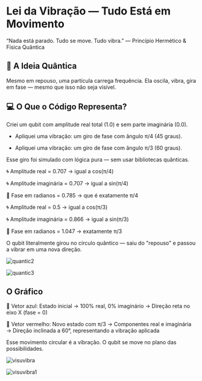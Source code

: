 # Lei da Vibração — Tudo Está em Movimento

“Nada está parado. Tudo se move. Tudo vibra.”
— Princípio Hermético & Física Quântica

## 🧪 A Ideia Quântica
Mesmo em repouso, uma partícula carrega frequência.
Ela oscila, vibra, gira em fase — mesmo que isso não seja visível.

## 💻 O Que o Código Representa?
Criei um qubit com amplitude real total (1.0) e sem parte imaginária (0.0).

- Apliquei uma vibração: um giro de fase com ângulo π/4 (45 graus).

- Apliquei uma vibração: um giro de fase com ângulo π/3 (60 graus).

Esse giro foi simulado com lógica pura — sem usar bibliotecas quânticas.

🌀 Amplitude real = 0.707 → igual a cos(π/4)

🌀 Amplitude imaginária = 0.707 → igual a sin(π/4)

🧭 Fase em radianos = 0.785 → que é exatamente π/4

🌀 Amplitude real = 0.5 → igual a cos(π/3)

🌀 Amplitude imaginária = 0.866 → igual a sin(π/3)

🧭 Fase em radianos = 1.047 → exatamente π/3

O qubit literalmente girou no círculo quântico — saiu do "repouso" e passou a vibrar em uma nova direção.

![quantic2](https://github.com/user-attachments/assets/a59fa476-4d35-45d6-b5c1-522dafc4e79d)


![quantic3](https://github.com/user-attachments/assets/74b891b6-9283-40a8-89c7-e95da518fea8)


## O Gráfico

🔵 Vetor azul: Estado inicial
→ 100% real, 0% imaginário
→ Direção reta no eixo X (fase = 0)

🔴 Vetor vermelho: Novo estado com π/3
→ Componentes real e imaginária
→ Direção inclinada a 60°, representando a vibração aplicada

Esse movimento circular é a vibração. O qubit se move no plano das possibilidades.

![visuvibra](https://github.com/user-attachments/assets/764cb014-d0b3-4a48-bf26-9146f856e596)

![visuvibra1](https://github.com/user-attachments/assets/44330c34-1800-43f7-91f7-dd1e49a25403)



